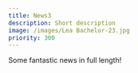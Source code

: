 ```yaml
---
title: News3
description: Short description
image: /images/Lea Bachelor-23.jpg
priority: 300
---
```


Some fantastic news in full length!

